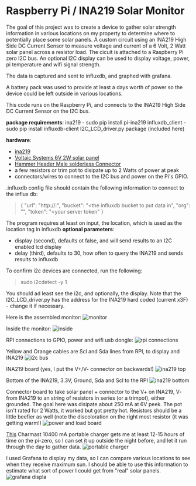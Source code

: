 # Raspberry Pi / INA219 Solar Monitor
The goal of this project was to create a device to gather solar strength information in various locations on my property to determine where to potentially place some solar panels.
A custom circuit using an INA219 High Side DC Current Sensor to measure voltage and current of a 6 Volt, 2 Watt solar panel across a resistor load.  The cicuit is attached to a Raspberry Pi zero I2C bus.  An optional I2C display can be used to display voltage, power, pi temperature and wifi signal strength.

The data is captured and sent to influxdb, and graphed with grafana.

A battery pack was used to provide at least a days worth of power so the device could be left outside in various locations.

This code runs on the Raspberry Pi, and connects to the INA219 High Side DC Current Sensor on the I2C bus.

**package requirements**:
ina219 - sudo pip install pi-ina219
influxdb_client - sudo pip install influxdb-client
I2C_LCD_driver.py package (included here)

**hardware**:
- [ina219](https://www.adafruit.com/product/904)
- [Voltaic Systems 6V 2W solar panel](https://www.adafruit.com/product/5366)
- [Hammer Header Male solderless Connector](https://www.adafruit.com/product/3662)
- a few resistors or trim pot to disipate up to 2 Watts of power at peak
- connectors/wires to connect to the I2C bus and power on the Pi's GPIO.

.influxdb config file should contain the following information to connect to the influx db:
>{
   "url": "http://<your host>:<your port>",
   "bucket": "<the influxdb bucket to put data in",
   "org": "<your organization id>",
   "token": "<your server token"
}

The program requires at least on input, the location, which is used as the location tag in influxdb
**optional parameters**:
- display (second), defaults ot false, and will send results to an I2C enabled lcd display
- delay (third), defaults to 30, how often to query the INA219 and sends results to influxdb

To confirm i2c devices are connected, run the following:
> sudo i2cdetect -y 1

You should ad least see the i2c, and optionally, the display.
Note that the I2C_LCD_driver.py has the address for the INA219 hard coded (current x3F) - change it if necessary.

Here is the assembled monitor:
![monitor](/screenshots/monitor-1.png)


Inside the monitor:
![inside](/screenshots/monitor-2.png)


RPI connections to GPIO, power and wifi usb dongle:
![rpi connections](/screenshots/monitor-3.png)


Yellow and Orange cables are Scl and Sda lines from RPI, to display and INA219
![i2c bus](/screenshots/monitor-4.png)


INA219 board (yes, I put the V+/V- connector on backwards!)
![ina219 top](/screenshots/monitor-5.png)


Bottom of the INA219, 3.3V, Ground, Sda and Scl to the RPI
![ina219 bottom](/screenshots/monitor-6.png)


Connector board to take solar panel + connector to the V+ on INA219,
V- from INA219 to an string of resistors in series (or a trimpot), either grounded.  The goal here was disipate about 250 mA at 6V peek.
The pot isn't rated for 2 Watts, it worked but got pretty hot.
Resistors should be a little beefier as well (note the discoloration on the right most resistor (it was getting warm!)
![power and load board](/screenshots/monitor-7.png)


[This](https://www.amazon.com/gp/product/B07JYYRT7T) Charmast 10400 mA portable charger gets me at least 12-15 hours of time on the pi-zero, so I can set it up outside the night before, and let it run through the day to gather data.
![portable charger](/screenshots/monitor-8.png)


I used Grafana to display my data, so I can compare various locations to see when they receive maximum sun.  I should be able to use this information to estimate what sort of power I could get from "real" solar panels.
![grafana displa](/screenshots/grafana.png)